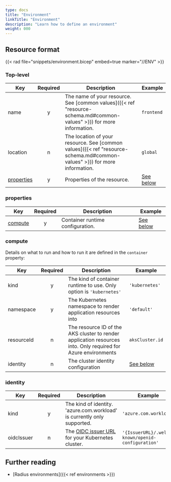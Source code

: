 ```yaml
---
type: docs
title: "Environment"
linkTitle: "Environment"
description: "Learn how to define an environment"
weight: 000
---
```


## Resource format

{{< rad file="snippets/environment.bicep" embed=true marker="//ENV" >}}

### Top-level

| Key  | Required | Description | Example |
|------|:--------:|-------------|---------|
| name | y | The name of your resource. See [common values]({{< ref "resource-schema.md#common-values" >}}) for more information. | `frontend`
| location | n | The location of your resource. See [common values]({{< ref "resource-schema.md#common-values" >}}) for more information. | `global`
| [properties](#properties) | y | Properties of the resource. | [See below](#properties)

### properties

| Key  | Required | Description | Example |
|------|:--------:|-------------|---------|
| [compute](#compute) | y | Container runtime configuration. | [See below](#compute)

### compute

Details on what to run and how to run it are defined in the `container` property:

| Key  | Required | Description | Example |
|------|:--------:|-------------|---------|
| kind | y | The kind of container runtime to use. Only option is `'kubernetes'` | `'kubernetes'`
| namespace | y | The Kubernetes namespace to render application resources into | `'default'`
| resourceId | n | The resource ID of the AKS cluster to render application resources into. Only required for Azure environments | `aksCluster.id`
| identity | n | The cluster identity configuration | [See below](#identity) |

### identity

| Key  | Required | Description | Example |
|------|:--------:|-------------|---------|
| kind | y | The kind of identity. 'azure.com.workload' is currently only supported. | `'azure.com.workload'` |
| oidcIssuer | n | The [OIDC issuer URL](https://azure.github.io/azure-workload-identity/docs/installation/self-managed-clusters/oidc-issuer.html) for your Kubernetes cluster. | `'{IssuerURL}/.well-known/openid-configuration'` |

## Further reading

- [Radius environments]({{< ref environments >}})
